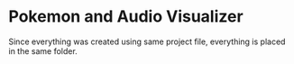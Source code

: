 # Pokemon and Audio Visualizer

Since everything was created using same project file, everything is placed in the same folder.
